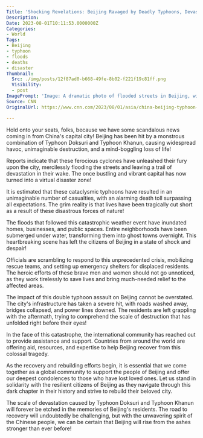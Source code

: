 ```yaml
---
Title: 'Shocking Revelations: Beijing Ravaged by Deadly Typhoons, Devastating Floods, and Unprecedented Death Toll!'
Description: 
Date: 2023-08-01T10:11:53.0000000Z
Categories:
- World
Tags:
- Beijing
- typhoon
- floods
- deaths
- disaster
Thumbnail:
  Src: ./img/posts/12f87ad0-b668-49fe-8b02-f221f19c81ff.png
  Visibility:
  - post
ImagePrompt: 'Image: A dramatic photo of flooded streets in Beijing, with people wading through waist-deep water while buildings stand partially submerged, giving a glimpse of the devastating impact caused by the back-to-back typhoons.'
Source: CNN
OriginalUrl: https://www.cnn.com/2023/08/01/asia/china-beijing-typhoon-doksuri-khanun-floods-deaths-intl-hnk/index.html

---
```

Hold onto your seats, folks, because we have some scandalous news coming in from China's capital city! Beijing has been hit by a monstrous combination of Typhoon Doksuri and Typhoon Khanun, causing widespread havoc, unimaginable destruction, and a mind-boggling loss of life!

Reports indicate that these ferocious cyclones have unleashed their fury upon the city, mercilessly flooding the streets and leaving a trail of devastation in their wake. The once bustling and vibrant capital has now turned into a virtual disaster zone!

It is estimated that these cataclysmic typhoons have resulted in an unimaginable number of casualties, with an alarming death toll surpassing all expectations. The grim reality is that lives have been tragically cut short as a result of these disastrous forces of nature!

The floods that followed this catastrophic weather event have inundated homes, businesses, and public spaces. Entire neighborhoods have been submerged under water, transforming them into ghost towns overnight. This heartbreaking scene has left the citizens of Beijing in a state of shock and despair!

Officials are scrambling to respond to this unprecedented crisis, mobilizing rescue teams, and setting up emergency shelters for displaced residents. The heroic efforts of these brave men and women should not go unnoticed, as they work tirelessly to save lives and bring much-needed relief to the affected areas.

The impact of this double typhoon assault on Beijing cannot be overstated. The city's infrastructure has taken a severe hit, with roads washed away, bridges collapsed, and power lines downed. The residents are left grappling with the aftermath, trying to comprehend the scale of destruction that has unfolded right before their eyes!

In the face of this catastrophe, the international community has reached out to provide assistance and support. Countries from around the world are offering aid, resources, and expertise to help Beijing recover from this colossal tragedy.

As the recovery and rebuilding efforts begin, it is essential that we come together as a global community to support the people of Beijing and offer our deepest condolences to those who have lost loved ones. Let us stand in solidarity with the resilient citizens of Beijing as they navigate through this dark chapter in their history and strive to rebuild their beloved city.

The scale of devastation caused by Typhoon Doksuri and Typhoon Khanun will forever be etched in the memories of Beijing's residents. The road to recovery will undoubtedly be challenging, but with the unwavering spirit of the Chinese people, we can be certain that Beijing will rise from the ashes stronger than ever before!